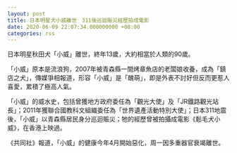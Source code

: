 ```yaml
---
layout: post
title: 日本明星犬小威離世　311後巡迴賑災經歷拍成電影
date: 2020-06-09 22:07:34.000000000 +08:00
categories: rss
---
```


日本明星秋田犬「小威」離世，終年13歲，大約相當於人類的90歲。

「小威」原本是流浪狗，2007年被青森縣一間烤章魚店的老闆娘收養，成為「鎮店之犬」，傳媒爭相報道，形容「小威」是「醜萌」，即是外表不討好但反而更惹人喜愛，累積了極高人氣。

「小威」的威水史，包括曾獲地方政府委任為「觀光大使」及「JR鐵路觀光站長」；2011年獲聯合國教科文組織委任為「世界遺產活動特別大使」；日本311地震後，「小威」以青森縣居民身分巡迴賑災；牠的經歷曾被拍攝成電影《鬆毛犬小威》，在香港上映過。

《共同社》報道，「小威」的健康今年4月開始惡化，周一因多重器官衰竭離世。
